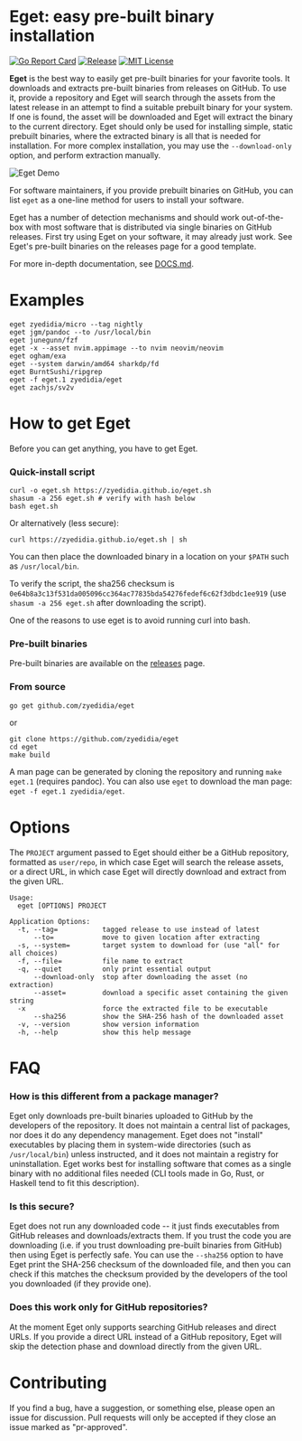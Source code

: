 # Eget: easy pre-built binary installation

[![Go Report Card](https://goreportcard.com/badge/github.com/zyedidia/eget)](https://goreportcard.com/report/github.com/zyedidia/eget)
[![Release](https://img.shields.io/github/release/zyedidia/eget.svg?label=Release)](https://github.com/zyedidia/eget/releases)
[![MIT License](https://img.shields.io/badge/license-MIT-blue.svg)](https://github.com/zyedidia/eget/blob/master/LICENSE)

**Eget** is the best way to easily get pre-built binaries for your favorite
tools. It downloads and extracts pre-built binaries from releases on GitHub. To
use it, provide a repository and Eget will search through the assets from the
latest release in an attempt to find a suitable prebuilt binary for your
system. If one is found, the asset will be downloaded and Eget will extract
the binary to the current directory. Eget should only be used for installing
simple, static prebuilt binaries, where the extracted binary is all that is
needed for installation. For more complex installation, you may use the
`--download-only` option, and perform extraction manually.

![Eget Demo](https://github.com/zyedidia/blobs/blob/master/eget-demo.gif)

For software maintainers, if you provide prebuilt binaries on GitHub, you can
list `eget` as a one-line method for users to install your software.

Eget has a number of detection mechanisms and should work out-of-the-box with
most software that is distributed via single binaries on GitHub releases. First
try using Eget on your software, it may already just work. See Eget's pre-built
binaries on the releases page for a good template.

For more in-depth documentation, see [DOCS.md](DOCS.md).

# Examples

```
eget zyedidia/micro --tag nightly
eget jgm/pandoc --to /usr/local/bin
eget junegunn/fzf
eget -x --asset nvim.appimage --to nvim neovim/neovim
eget ogham/exa
eget --system darwin/amd64 sharkdp/fd
eget BurntSushi/ripgrep
eget -f eget.1 zyedidia/eget
eget zachjs/sv2v
```

# How to get Eget

Before you can get anything, you have to get Eget.

### Quick-install script

```
curl -o eget.sh https://zyedidia.github.io/eget.sh
shasum -a 256 eget.sh # verify with hash below
bash eget.sh
```

Or alternatively (less secure):

```
curl https://zyedidia.github.io/eget.sh | sh
```

You can then place the downloaded binary in a location on your `$PATH` such as `/usr/local/bin`.

To verify the script, the sha256 checksum is `0e64b8a3c13f531da005096cc364ac77835bda54276fedef6c62f3dbdc1ee919` (use `shasum -a 256 eget.sh` after downloading the script).

One of the reasons to use eget is to avoid running curl into bash.

### Pre-built binaries

Pre-built binaries are available on the [releases](https://github.com/zyedidia/eget/releases) page.

### From source

```
go get github.com/zyedidia/eget
```

or

```
git clone https://github.com/zyedidia/eget
cd eget
make build
```

A man page can be generated by cloning the repository and running `make eget.1`
(requires pandoc). You can also use `eget` to download the man page: `eget -f eget.1 zyedidia/eget`.

# Options

The `PROJECT` argument passed to Eget should either be a GitHub repository,
formatted as `user/repo`, in which case Eget will search the release assets, or
a direct URL, in which case Eget will directly download and extract from the
given URL.

```
Usage:
  eget [OPTIONS] PROJECT

Application Options:
  -t, --tag=           tagged release to use instead of latest
      --to=            move to given location after extracting
  -s, --system=        target system to download for (use "all" for all choices)
  -f, --file=          file name to extract
  -q, --quiet          only print essential output
      --download-only  stop after downloading the asset (no extraction)
      --asset=         download a specific asset containing the given string
  -x                   force the extracted file to be executable
      --sha256         show the SHA-256 hash of the downloaded asset
  -v, --version        show version information
  -h, --help           show this help message
```

# FAQ

### How is this different from a package manager?

Eget only downloads pre-built binaries uploaded to GitHub by the developers of the repository. It does not maintain a central list of packages, nor does it do any dependency management. Eget does not "install" executables by placing them in system-wide directories (such as `/usr/local/bin`) unless instructed, and it does not maintain a registry for uninstallation. Eget works best for installing software that comes as a single binary with no additional files needed (CLI tools made in Go, Rust, or Haskell tend to fit this description).

### Is this secure?

Eget does not run any downloaded code -- it just finds executables from GitHub releases and downloads/extracts them. If you trust the code you are downloading (i.e. if you trust downloading pre-built binaries from GitHub) then using Eget is perfectly safe. You can use the `--sha256` option to have Eget print the SHA-256 checksum of the downloaded file, and then you can check if this matches the checksum provided by the developers of the tool you downloaded (if they provide one).

### Does this work only for GitHub repositories?

At the moment Eget only supports searching GitHub releases and direct URLs. If you provide a direct URL instead of a GitHub repository, Eget will skip the detection phase and download directly from the given URL.

# Contributing

If you find a bug, have a suggestion, or something else, please open an issue for discussion. Pull requests will only be accepted if they close an issue marked as "pr-approved".
